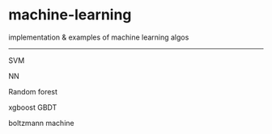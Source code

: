 # machine-learning
implementation & examples of machine learning algos

----

SVM

NN

Random forest 

xgboost GBDT

boltzmann machine

